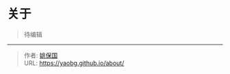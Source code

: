 # 关于


> 待编辑


---

> 作者: [姚保国](https://yaobg.github.io)  
> URL: https://yaobg.github.io/about/  

